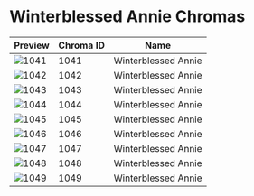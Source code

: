 # Winterblessed Annie Chromas



| Preview | Chroma ID | Name |
|---------|-----------|------|
| ![1041](https://raw.communitydragon.org/latest/plugins/rcp-be-lol-game-data/global/default/v1/champion-chroma-images/1/1041.png) | 1041 | Winterblessed Annie |
| ![1042](https://raw.communitydragon.org/latest/plugins/rcp-be-lol-game-data/global/default/v1/champion-chroma-images/1/1042.png) | 1042 | Winterblessed Annie |
| ![1043](https://raw.communitydragon.org/latest/plugins/rcp-be-lol-game-data/global/default/v1/champion-chroma-images/1/1043.png) | 1043 | Winterblessed Annie |
| ![1044](https://raw.communitydragon.org/latest/plugins/rcp-be-lol-game-data/global/default/v1/champion-chroma-images/1/1044.png) | 1044 | Winterblessed Annie |
| ![1045](https://raw.communitydragon.org/latest/plugins/rcp-be-lol-game-data/global/default/v1/champion-chroma-images/1/1045.png) | 1045 | Winterblessed Annie |
| ![1046](https://raw.communitydragon.org/latest/plugins/rcp-be-lol-game-data/global/default/v1/champion-chroma-images/1/1046.png) | 1046 | Winterblessed Annie |
| ![1047](https://raw.communitydragon.org/latest/plugins/rcp-be-lol-game-data/global/default/v1/champion-chroma-images/1/1047.png) | 1047 | Winterblessed Annie |
| ![1048](https://raw.communitydragon.org/latest/plugins/rcp-be-lol-game-data/global/default/v1/champion-chroma-images/1/1048.png) | 1048 | Winterblessed Annie |
| ![1049](https://raw.communitydragon.org/latest/plugins/rcp-be-lol-game-data/global/default/v1/champion-chroma-images/1/1049.png) | 1049 | Winterblessed Annie |
